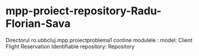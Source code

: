 # mpp-proiect-repository-Radu-Florian-Sava
Directorul ro.ubbcluj.mpp.proiectproblema1 contine 
modulele :
                model:
                        Client
                        Flight
                        Reservation
                        Identifiable
                repository:
                        Repository